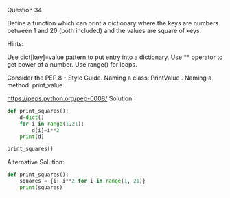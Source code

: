 Question 34

Define a function which can print a dictionary where the keys are numbers between 1 and 20 
(both included) and the values are square of keys.

Hints:

Use dict[key]=value pattern to put entry into a dictionary. Use ** operator to get power of a number. Use range() for loops.

Consider the PEP 8 - Style Guide. Naming a class: PrintValue . Naming a method: print_value .

https://peps.python.org/pep-0008/
Solution:
```python
def print_squares():
	d=dict()
	for i in range(1,21):
		d[i]=i**2
	print(d)

print_squares()
```

Alternative Solution:

```python
def print_squares():
    squares = {i: i**2 for i in range(1, 21)}
    print(squares)

```
